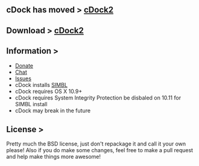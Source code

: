 cDock has moved > [cDock2](https://github.com/w0lfschild/cDock2)
-
Download > [cDock2](https://github.com/w0lfschild/app_updates/raw/master/cDock/cDock_0.11.3.zip)
-

Information >
-
* [Donate](https://www.paypal.me/w0lfspapa)
* [Chat](https://gitter.im/w0lfschild/cDock)
* [Issues](https://github.com/w0lfschild/cDock2/issues)
* cDock installs [SIMBL](http://www.culater.net/software/SIMBL/SIMBL.php)
* cDock requires OS X 10.9+
* cDock requires System Integrity Protection be disbaled on 10.11 for SIMBL install
* cDock may break in the future

License >
-
Pretty much the BSD license, just don't repackage it and call it your own please!
Also if you do make some changes, feel free to make a pull request and help make things more awesome!
